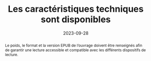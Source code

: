 ---
title: "Les caractéristiques techniques sont disponibles"
abstract: "Le poids, le format et la version EPUB de l’ouvrage doivent être renseignés afin de garantir une lecture accessible et compatible avec les différents dispositifs de lecture."
categories: 
    - "identification"
    - "performances et rétrocompatibilité"
agrege: O4122-E033
opquast: '4 122'
indiceebook: '033'
description: "Règle n°33"
before: "032"
weight: "33"
after: "034"
actif: '1'
layout: rules
date: 2023-09-28
tags: 
    - "découvrabilité"
objectif: 
    - "Rendre l’expérience utilisateur plus fluide en lui fournissant les informations essentielles quant au téléchargement et la consultabilité de l’EPUB."
    - "Anticiper la compatibilité de l’EPUB avec son appareil ou logiciel de lecture"
    - "Renforcer la transparence et l’interopérabilité des contenus EPUB."
Meo: 
    - "Indiquer les caractéristiques techniques suivantes : poids du fichier, format (reflowable ou fixed layout) et version EPUB (ex. 3.2) via les métadonnées ONIX. pour le format : `ProductFormDetail` ; pour la version EPUB : `ProductFormFeature` ; pour le poids : `FileSize`."
Controle: 
    - "S’assurer que les valeurs de `ProductFormDetail`, `ProductFormFeature` et `FileSize` correspondent à la réalité. "
epubcheck: false
ace: false
humancheck: true
ReadiumGoToolkit: false
Source: 
    - "Qualebook"
Referentiel: 
    - ""
steps: 
    - ""
    - ""
---